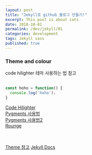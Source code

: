 ```yaml
---
layout: post
title: "Jekyll로 github 블로그 만들기!"
excerpt: This post is about cats
date: 2018-10-01
permalink: /dev/jekyll/01
categories: development
tags: Jekyll sass
published: true
---
```




### Theme and colour
code hilighter 테마 사용하는 법 참고 <br/><br/>

``` javascript
const hoho = function() {
  console.log('hoho');
}
```

[Code Hilighter][code-hilighter] <br/>
[Pygments 사용법][Pygments] <br/>
[Pygments 사용법2][Pygments2] <br/>
[Rounge][rounge]


<br/><br/>
[Theme 참고][theme]
[Jekyll Docs][jekyll-docs]



[theme]: http://pixyll.com/jekyll/pixyll/2014/06/08/pixyll-has-pagination/
[code-hilighter]: https://flinhong.com/2017/03/18/syntax-highlight-with-rouge-in-jekyll/
[Pygments]: https://www.mozmorris.com/2013/01/14/using-jekyll-with-pygments-github-pages.html
[Pygments2]: https://djkeh.github.io/articles/Hangul-test-jekyll-tips-kor/
[rounge]: http://rouge.jneen.net/

[jekyll-docs]: https://jekyllrb-ko.github.io/docs/quickstart/
[jekyll-gh]:   https://github.com/jekyll/jekyll
